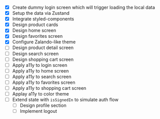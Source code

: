 - [X] Create dummy login screen which will trigger loading the local data
- [X] Setup the data via Zustand
- [X] Integrate styled-components
- [X] Design product cards
- [X] Design home screen
- [X] Design favorites screen
- [X] Configure Zalando-like theme
- [ ] Design product detail screen
- [ ] Design search screen
- [ ] Design shopping cart screen
- [ ] Apply a11y to login screen
- [ ] Apply a11y to home screen
- [ ] Apply a11y to search screen
- [ ] Apply a11y to favorites screen
- [ ] Apply a11y to shopping cart screen
- [ ] Applay a11y to color theme
- [ ] Extend state with `isSignedIn` to simulate auth flow
  - [ ] Design profile section
  - [ ] Implement logout